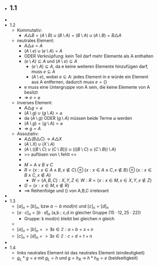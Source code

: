 - 1.1
	-
-
- 1.2
	- Kommutativ:
		- $A\triangle B=(A\setminus B)\cup(B\setminus A)=(B\setminus A)\cup(A\setminus B)=B\triangle A$
	- neutrales Element:
		- $A\triangle e=A$
		- $(A\setminus e)\cup(e\setminus A)=A$
		- ODER Verknüpfung: kein Teil darf mehr Elemente als A enthalten
		- $(e\setminus A)\subseteq A$ und $(A\setminus e)\subseteq A$
			- $(e\setminus A)\subseteq A$, da e keine weiteren Elemente hinzufügen darf, muss $e\subseteq A$
			- $(A\setminus e)$, wobei $e\subseteq A$: jedes Element in e würde ein Element aus A entfernen, dadurch muss $e=\lbrace\rbrace$
		- e muss eine Untergruppe von A sein, die keine Elemente von A besitzt
		- => $e=\varnothing$
	- inverses Element:
		- $A\triangle g=\varnothing$
		- $(A\setminus g)\cup(g\setminus A)=\varnothing$
		- da $(A\setminus g)$ ODER $(g\setminus A)$ müssen beide Terme $\varnothing$ werden
		- $(A\setminus g)=(g\setminus A)=\varnothing$
		- => $g=A$
	- Assoziativ:
		- $A\triangle(B\triangle C)\rightarrow A\triangle X$
		- $(A\setminus X)\cup(X\setminus A)$
		- $(A\setminus((B\setminus C)\cup(C\setminus B)))\cup(((B\setminus C)\cup(C\setminus B))\setminus A)$
		- \>> auflösen von $\setminus$ fehlt <<
		-
		- $M=A\lor B\lor C$
		- $R=\lbrace x:x\in A\land B,x\notin C\rbrace\oplus\lbrace x:x\in A\land C,x\notin B\rbrace\oplus\lbrace x:x\in B\land C,x\notin A\rbrace$
			- $W=\lbrace A,B,C\rbrace:X,Y,Z\in W:R=\lbrace x:x\in M,x\in X,Y,x\notin Z\rbrace$
		- $G=\lbrace x:x\in M,x\notin R\rbrace$
		- ==> Reihenfolge und () von A,B,C irrelevant
-
- 1.3
	- $[a]_n = [b]_n$, bzw $a \sim b \ mod(n)$ und $[c]_n = [d]_n$
	- $[a\cdot c]_{n}=[b\cdot d]_{n}$ (a,b ; c,d in gleicher Gruppe ($15\cdot12,25\cdot22$))
		- Gruppe: k mod(n) bleibt bei gleichen n gleich
	-
	- $[a]_{n}=[b]_{n}=>\exists s\in\mathbb{Z}:a\div b=s+n$
	- $[c]_{n}=[d]_{n}=>\exists s\in\mathbb{Z}:c\div d=t+n$
-
- 1.4
	- links neutrales Element ist das neutrales Element (eindeutigkeit)
	- $g_{L}\ast g=e$ mit $g_{L}=h$ und $g=h_{R}$ -> $h\ast h_{R}=e$ (beidseitigkeit)